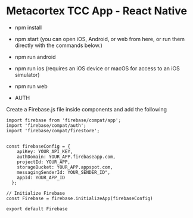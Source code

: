 # Metacortex TCC App - React Native

- npm install
- npm start (you can open iOS, Android, or web from here, or run them directly with the commands below.)
- npm run android
- npm run ios (requires an iOS device or macOS for access to an iOS simulator)
- npm run web



- AUTH

Create a Firebase.js file inside components and add the following

```
import firebase from 'firebase/compat/app';
import 'firebase/compat/auth';
import 'firebase/compat/firestore';


const firebaseConfig = {
    apiKey: YOUR_API_KEY,
    authDomain: YOUR_APP.firebaseapp.com,
    projectId: YOUR_APP,
    storageBucket: YOUR_APP.appspot.com,
    messagingSenderId: YOUR_SENDER_ID",
    appId: YOUR_APP_ID
  };

// Initialize Firebase
const Firebase = firebase.initializeApp(firebaseConfig)

export default Firebase
```




